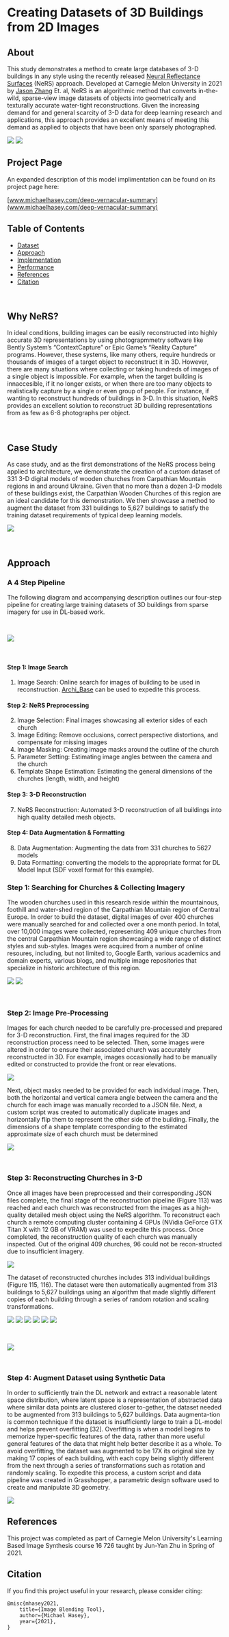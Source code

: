 # Creating Datasets of 3D Buildings from 2D Images

## About 

This study demonstrates a method to create large databases of 3-D buildings in any style using the recently released [Neural Reflectance Surfaces](https://jasonyzhang.com/ners/) (NeRS) approach. Developed at Carnegie Melon University in 2021 by [Jason Zhang](https://jasonyzhang.com/) Et. al, NeRS is an algorithmic method that converts in-the-wild, sparse-view image datasets of objects into geometrically and texturally accurate water-tight reconstructions.  Given the increasing demand for and general scarcity of 3-D data for deep learning research and applications, this approach provides an excellent means of meeting this demand as applied to objects that have been only sparsely photographed.

![](images/views5.png)
![](images/hutsul_2.gif)

## Project Page

An expanded description of this model implimentation can be found on its project page here:

[www.michaelhasey.com/deep-vernacular-summary](www.michaelhasey.com/deep-vernacular-summary)

## Table of Contents

- [Dataset](#Dataset)
- [Approach](#Approach)
- [Implementation](#Implementation)
- [Performance](#Performance)
- [References](#References)
- [Citation](#Citation)

<br>

## Why NeRS?

In ideal conditions, building images can be easily reconstructed into highly accurate 3D representations by using photograpmmetry software like Bently System’s “ContextCapture” or Epic Game’s “Reality Capture” programs. However, these systems, like many others, require hundreds or thousands of images of a target object to reconstruct it in 3D. However, there are many situations where collecting or taking hundreds of images of a single object is impossible. For example, when the target building is innaccesible, if it no longer exists, or when there are too many objects to realistically capture by a single or even group of people.  For instance, if wanting to reconstruct hundreds of buildings in 3-D. In this situation, NeRS provides an excellent solution to reconstruct 3D building representations from as few as 6-8 photographs per object. 

<br>

## Case Study

As case study, and as the first demonstrations of the NeRS process being applied to architecture, we demonstrate the creation of a custom dataset of 331 3-D digital models of wooden churches from Carpathian Mountain regions in and around Ukraine.  Given that no more than a dozen 3-D models of these buildings exist, the Carpathian Wooden Churches of this region are an ideal candidate for this demonstration.  We then showcase a method to augment the dataset from 331 buildings to 5,627 buildings to satisfy the training dataset requirements of typical deep learning models.

![](images/recons.png)

<br>

## Approach

### A 4 Step Pipeline

The following diagram and accompanying description outlines our four-step pipeline for creating large training datasets of 3D buildings from sparse imagery for use in DL-based work.  

<br>

![](images/process_2.png)

<br>

#### Step 1: Image Search
1. Image Search:   Online search for images of building to be used in reconstruction.  [Archi_Base](https://github.com/michaelhasey/Archi_Base) can be used to expedite this process. 

#### Step 2: NeRS Preprocessing
2. Image Selection:   Final images showcasing all exterior sides of each church
3. Image Editing:   Remove occlusions, correct perspective distortions, and compensate for missing images
4. Image Masking:  Creating image masks around the outline of the church
5. Parameter Setting:    Estimating image angles between the camera and the church
6. Template Shape Estimation:   Estimating the general dimensions of the churches (length, width, and height)

#### Step 3: 3-D Reconstruction 
7. NeRS Reconstruction:   Automated 3-D reconstruction of all buildings into high quality detailed mesh objects.

#### Step 4: Data Augmentation & Formatting
8. Data Augmentation:   Augmenting the data from 331 churches to 5627 models
9. Data Formatting:   converting the models to the appropriate format for DL Model Input (SDF voxel format for this example).


### Step 1:  Searching for Churches & Collecting Imagery

The wooden churches used in this research reside within the mountainous, foothill and water-shed region of the Carpathian Mountain region of Central Europe.  In order to build the dataset, digital images of over 400 churches were manually searched for and collected over a one month period.  In total, over 10,000 images were collected, representing 409 unique churches from the central Carpathian Mountain region showcasing a wide range of distinct styles and sub-styles.  Images were acquired from a number of online resoures, including, but not limited to, Google Earth, various academics and domain experts, various blogs, and multiple image repositories that specialize in historic architecture of this region.

![](images/map.png)
![](images/data.png)

<br>

### Step 2:  Image Pre-Processing

Images for each church needed to be carefully pre-processed and  prepared for 3-D reconstruction. First, the final images required for the 3D reconstruction process need to be selected. Then, some images were altered in order to ensure their associated church was accurately reconstructed in 3D. For example, images occasionally had to be manually edited or constructed to provide the front or rear elevations.

![](images/image_edit.png)

Next, object masks needed to be provided for each individual image. Then, both the horizontal and vertical camera angle between the camera and the church for each image was manually recorded to a JSON file. Next, a custom script was created to automatically duplicate images and horizontally flip them to represent the other side of the building. Finally, the dimensions of a shape template corresponding to the estimated approximate size of each church must be determined 

![](images/masks.png)

<br>

### Step 3:  Reconstructing Churches in 3-D

Once all images have been preprocessed and their corresponding JSON files complete, the final stage of the reconstruction pipeline (Figure 113) was reached and each church was reconstructed from the images as a high-quality detailed mesh object using the NeRS algorithm.  To reconstruct each church a remote computing cluster containing 4 GPUs (NVidia GeForce GTX Titan X with 12 GB of VRAM) was used to expedite this process. Once completed, the reconstruction quality of each church was manually inspected. Out of the original 409 churches, 96 could not be recon-structed due to insufficient imagery.

![](images/compiled.png)

The dataset of reconstructed churches includes 313 individual buildings (Figure 115, 116). The dataset were then automatically augmented from 313 buildings to 5,627 buildings using an algorithm that made slightly different copies of each building through a series of random rotation and scaling transformations. 

![](images/boyko_2.gif)
![](image/hutsul.gif)
![](images/lemk_unique.gif)
![](images/lemk_classic.gif)
![](images/transcar.gif)
![](images/boyko.gif)

<br>

![](images/spread_1.png)

<br>

### Step 4: Augment Dataset using Synthetic Data

In order to sufficiently train the DL network and extract a reasonable latent space distribution, where latent space is a representation of abstracted data where similar data points are clustered closer to-gether, the dataset needed to be augmented from 313 buildings to 5,627 buildings. Data augmenta-tion is common technique if the dataset is insufficiently large to train a DL-model and helps prevent overfitting [32]. Overfitting is when a model begins to memorize hyper-specific features of the data, rather than more useful general features of the data that might help better describe it as a whole. To avoid overfitting, the dataset was augmented to be 17X its original size by making 17 copies of each building, with each copy being slightly different from the next through a series of transformations such as rotation and randomly scaling. To expedite this process, a custom script and data pipeline was created in Grasshopper, a parametric design software used to create and manipulate 3D geometry. 

![](images/augment.png)

## References

This project was completed as part of Carnegie Melon University's Learning Based Image Synthesis course 16 726 taught by Jun-Yan Zhu in Spring of 2021.

## Citation

If you find this project useful in your research, please consider citing:

``` 
@misc{mhasey2021,
    title={Image Blending Tool},
    author={Michael Hasey},
    year={2021},
}
```

